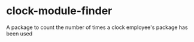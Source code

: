 # clock-module-finder
A package to count the number of times a clock employee's package has been used 
